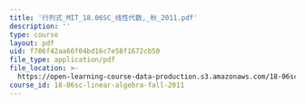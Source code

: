 ```yaml
---
title: '行列式_MIT_18.06SC_线性代数,_秋_2011.pdf'
description: ''
type: course
layout: pdf
uid: f706f42aa66f04bd16c7e58f1672cb50
file_type: application/pdf
file_location: >-
  https://open-learning-course-data-production.s3.amazonaws.com/18-06sc-linear-algebra-fall-2011/f706f42aa66f04bd16c7e58f1672cb50_884c52175f0f_MIT_18.06SC_7ebf60274ee36570-_79cb_2011.pdf
course_id: 18-06sc-linear-algebra-fall-2011
---
```

